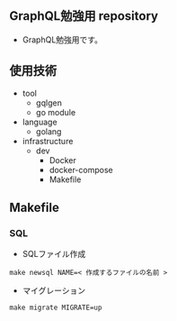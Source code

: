 ## GraphQL勉強用 repository
- GraphQL勉強用です。

## 使用技術
- tool
  - gqlgen
  - go module
- language
  - golang
- infrastructure
  - dev
    - Docker
    - docker-compose
    - Makefile

## Makefile
### SQL
- SQLファイル作成
```
make newsql NAME=< 作成するファイルの名前 >
```

- マイグレーション
```
make migrate MIGRATE=up
```